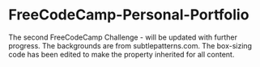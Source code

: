 # FreeCodeCamp-Personal-Portfolio
The second FreeCodeCamp Challenge - will be updated with further progress.
The backgrounds are from subtlepatterns.com.
The box-sizing code has been edited to make the property inherited for all content.
